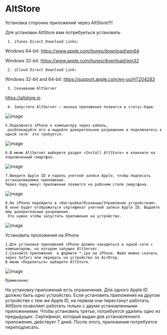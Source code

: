 # AltStore
Установка стороних приложений через  AltStore!!!!



 Для установки AltStore вам потребуеться установить 
   
     
     
     1. iTunes Direct Download Links:
Windows 64-bit: https://www.apple.com/itunes/download/win64

Windows 32-bit: https://www.apple.com/itunes/download/win32
     
     
     2. iCloud Direct Download Link:
Windows 32-bit and 64-bit: 
https://support.apple.com/en-us/HT204283
    
     3. Скачиваем AltServer 
  https://altstore.io
    
     4. Запустите AltServer — иконка приложения появится в статус-баре.
![image](https://github.com/DAVLIKAN/AltStore/assets/146005956/fc83fdec-6932-45ae-8155-7c753e62811a)

    5.Подключите iPhone к компьютеру через кабель, 
     разблокируйте его и выдайте доверительное разрешение и подключитесь к одной сети  это требуется.
  ![image](https://github.com/DAVLIKAN/AltStore/assets/146005956/9174774a-3e1e-4b19-b7af-d2029ae6116b)

    6.В меню AltServer выберите раздел «Install AltStore» и кликните на подключенный смартфон.
![image](https://github.com/DAVLIKAN/AltStore/assets/146005956/63f81f80-d47f-43a9-b87c-4140c2a69e9c)

    7.Введите Apple ID и пароль учетной записи Apple, чтобы подписать устанавливаемое приложение.
    Через пару минут приложение появится на рабочем столе смартфона.
    
![image](https://github.com/DAVLIKAN/AltStore/assets/146005956/af55c99b-ad0e-4f5d-813e-56364820c99b)

    8.На iPhone перейдите в «Настройки/Основные/Управление устройством».
    В окне будет отображаться сертификат учетной записи Apple ID. Выдайте ему доверительные разрешения.
     Это нужно чтобы запустить приложение на устройстве.
![image](https://github.com/DAVLIKAN/AltStore/assets/146005956/0686e96d-db7f-4edf-88a8-e47b89ceb989)

Установить проложения на iPhone

    1.Для установки приложений iPhone должен находиться в одной сети с компьютером, на котором запущен AltServer.
    2.Скачайте приложение  в формате *.ipa на iPhone. Файл можно скачать через Safari или передать на устройство по AirDrop.
    В меню «Поделиться» выберите AltStore.
![image](https://github.com/DAVLIKAN/AltStore/assets/146005956/da607fd5-b4ec-4ee9-8433-328efe49569c)


    Примечание​:
На установку приложений есть ограничения.
Для одного Apple ID должно быть одно устройство. Если установить приложения на другом устройстве с тем же Apple ID, на первом они перестанут работать.
AltStore позволяет работать только с двумя установленными приложениями. Чтобы установить третье, потребуется удалить одно из предыдущих.
Сертификат, который выдан для установленного приложения, действует 7 дней. После этого, приложения потребуется переподписать.

